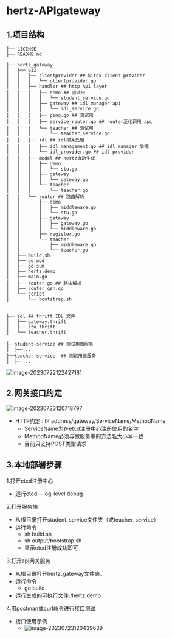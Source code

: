 # hertz-APIgateway

## 1.项目结构

```shell
├── LICENSE
├── README.md

├── hertz_gateway
│   ├── biz
│   │   ├── clientprovider ## kitex client provider
│   │   │   └── clientprovider.go
│   │   ├── handler ## http Api layer
│   │   │   ├── demo ## 测试用
│   │   │   │   └── student_service.go
│   │   │   ├── gateway ## idl manager api
│   │   │   │   └── idl_service.go
│   │   │   ├── ping.go ## 测试用
│   │   │   ├── service_router.go ## router泛化调用 api
│   │   │   └── teacher ## 测试用
│   │   │       └── teacher_service.go
│   │   ├── idl ## idl相关处理
│   │   │   ├── idl_management.go ## idl manager 后端
│   │   │   └── idl_provider.go ## idl provider
│   │   ├── model ## hertz自动生成
│   │   │   ├── demo
│   │   │   │   └── stu.go
│   │   │   ├── gateway
│   │   │   │   └── gateway.go
│   │   │   └── teacher
│   │   │       └── teacher.go
│   │   └── router ## 路由解析
│   │       ├── demo
│   │       │   ├── middleware.go
│   │       │   └── stu.go
│   │       ├── gateway
│   │       │   ├── gateway.go
│   │       │   └── middleware.go
│   │       ├── register.go
│   │       └── teacher
│   │           ├── middleware.go
│   │           └── teacher.go
│   ├── build.sh
│   ├── go.mod
│   ├── go.sum
│   ├── hertz.demo
│   ├── main.go
│   ├── router.go ## 路由解析
│   ├── router_gen.go
│   └── script
│       └── bootstrap.sh


├── idl ## thrift IDL 文件
│   ├── gateway.thrift
│   ├── stu.thrift
│   └── teacher.thrift

├──student-service ## 测试用微服务
│  ├──...
├──teacher-service  ## 测试用微服务
│  ├──...
```

![image-20230722122427181](https://lar-blog.oss-cn-nanjing.aliyuncs.com/picGo_img/AppData/Roaming/Typora/typora-user-images/image-20230722122427181.png)

## 2.网关接口约定

![image-20230723120718797](https://lar-blog.oss-cn-nanjing.aliyuncs.com/picGo_img/AppData/Roaming/Typora/typora-user-images/image-20230723120718797.png)

* HTTP约定 : IP address/gateway/ServiceName/MethodName
  * ServiceName为在etcd注册中心注册使用的名字
  * MethodName必须与微服务中的方法名大小写一致
  * 目前只支持POST类型请求

## 3.本地部署步骤

1.打开etcd注册中心

* 运行etcd --log-level debug

2.打开服务端

* 从根目录打开student_service文件夹（或teacher_service）
* 运行命令
  * sh build.sh
  * sh output/bootstrap.sh
  * 显示etcd注册成功即可

3.打开api网关服务

* 从根目录打开hertz_gateway文件夹。
* 运行命令
  * go build .
* 运行生成的可执行文件./hertz.demo

4.用postman或curl命令进行接口测试

* 接口使用示例
  * ![image-20230723120439639](https://lar-blog.oss-cn-nanjing.aliyuncs.com/picGo_img/AppData/Roaming/Typora/typora-user-images/image-20230723120439639.png)